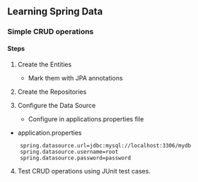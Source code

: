 ## Learning Spring Data

### Simple CRUD operations

#### Steps

1) Create the Entities

	- Mark them with JPA annotations

2) Create the Repositories

3) Configure the Data Source

	- Configure in applications.properties file	

* application.properties

```
    spring.datasource.url=jdbc:mysql://localhost:3306/mydb
    spring.datasource.username=root
    spring.datasource.password=password
```

4) Test CRUD operations using JUnit test cases.